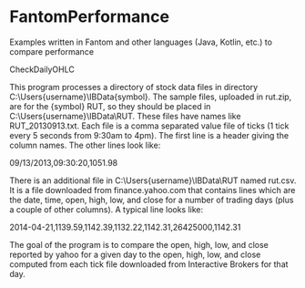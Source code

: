 FantomPerformance
=================

Examples written in Fantom and other languages (Java, Kotlin, etc.) to compare performance

CheckDailyOHLC

This program processes a directory of stock data files in directory C:\Users\{username}\IBData\{symbol}. 
The sample files, uploaded in rut.zip,  are for the {symbol} RUT, so they should be placed in
C:\Users\{username}\IBData\RUT. These files have names like RUT_20130913.txt. Each file is a comma
separated value file of ticks (1 tick every 5 seconds from 9:30am to 4pm). The first line is a header
giving the column names. The other lines look like:

09/13/2013,09:30:20,1051.98

There is an additional file in C:\Users\{username}\IBData\RUT named rut.csv. It is a file downloaded
from finance.yahoo.com that contains lines which are the date, time, open, high, low, and close for
a number of trading days (plus a couple of other columns). A typical line looks like:

2014-04-21,1139.59,1142.39,1132.22,1142.31,26425000,1142.31

The goal of the program is to compare the open, high, low, and close reported by yahoo for a given day
to the open, high, low, and close computed from each tick file downloaded from Interactive Brokers for
that day.

